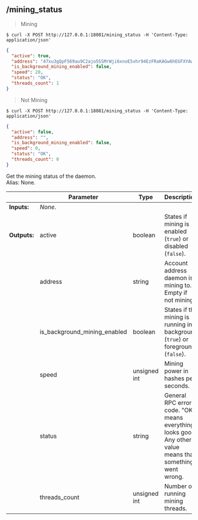 ## **/mining_status**

> Mining

```shell
$ curl -X POST http://127.0.0.1:18081/mining_status -H 'Content-Type: application/json'
```
```json
{
  "active": true,
  "address": "47xu3gQpF569au9C2ajo5SSMrWji6xnoE5vhr94EzFRaKAGw6hEGFXYAwVADKuRpzsjiU1PtmaVgcjUJF89ghGPhUXkndHc",
  "is_background_mining_enabled": false,
  "speed": 20,
  "status": "OK",
  "threads_count": 1
}
```

> Not Mining

```
$ curl -X POST http://127.0.0.1:18081/mining_status -H 'Content-Type: application/json'
```
```json
{
  "active": false,
  "address": "",
  "is_background_mining_enabled": false,
  "speed": 0,
  "status": "OK",
  "threads_count": 0
}
```

Get the mining status of the daemon.  
Alias: None.  

|             | Parameter                    | Type         | Description
| ---         | ---                          | ---          | ---
|**Inputs:**  | *None*.                      |              |
|**Outputs:** | active                       | boolean      | States if mining is enabled (`true`) or disabled (`false`).
|             | address                      | string       | Account address daemon is mining to. Empty if not mining.
|             | is_background_mining_enabled | boolean      | States if the mining is running in background (`true`) or foreground (`false`).
|             | speed                        | unsigned int | Mining power in hashes per seconds.
|             | status                       | string       | General RPC error code. "OK" means everything looks good. Any other value means that something went wrong.
|             | threads_count                | unsigned int | Number of running mining threads.
